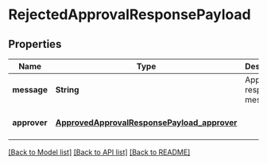 # RejectedApprovalResponsePayload
## Properties

Name | Type | Description | Notes
------------ | ------------- | ------------- | -------------
**message** | **String** | Approval response message | [optional] [default to null]
**approver** | [**ApprovedApprovalResponsePayload_approver**](ApprovedApprovalResponsePayload_approver.md) |  | [optional] [default to null]

[[Back to Model list]](../README.md#documentation-for-models) [[Back to API list]](../README.md#documentation-for-api-endpoints) [[Back to README]](../README.md)

